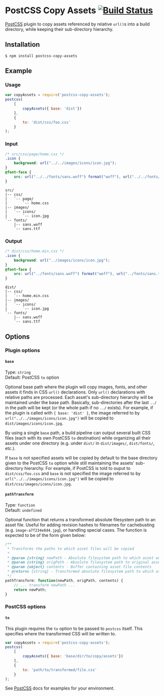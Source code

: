 # PostCSS Copy Assets [![Build Status][ci-img]][ci]

[PostCSS] plugin to copy assets referenced by relative `url()`s into a build directory, while keeping their sub-directory hierarchy.

[PostCSS]: https://github.com/postcss/postcss
[ci-img]:  https://travis-ci.org/shutterstock/postcss-copy-assets.svg
[ci]:      https://travis-ci.org/shutterstock/postcss-copy-assets

## Installation
```shell
$ npm install postcss-copy-assets
```

## Example
### Usage
```js
var copyAssets = require('postcss-copy-assets');
postcss(
    [
        copyAssets({ base: 'dist'})
    ],
    {
        to: 'dist/css/foo.css'
    }
);
```
### Input
```css
/* src/css/page/home.css */
.icon {
    background: url("../../images/icons/icon.jpg");
}
@font-face {
    src: url("../../fonts/sans.woff") format("woff"), url("../../fonts/sans.ttf") format("truetype");
}
```
```
src/
|-- css/
|   `-- page/
|       `-- home.css
|-- images/
|   `-- icons/
|       `-- icon.jpg
`-- fonts/
    |-- sans.woff
    `-- sans.ttf
```

### Output
```css
/* dist/css/home.min.css */
.icon {
    background: url("../images/icons/icon.jpg");
}
@font-face {
    src: url("../fonts/sans.woff") format("woff"), url("../fonts/sans.ttf") format("truetype");
}
```
```
dist/
|-- css/
|   `-- home.min.css
|-- images/
|   `-- icons/
|       `-- icon.jpg
`-- fonts/
    |-- sans.woff
    `-- sans.ttf
```

## Options

### Plugin options

#### `base`
Type: `string`  
Default: PostCSS `to` option

Optional base path where the plugin will copy images, fonts, and other assets it finds in CSS `url()` declarations. Only `url()` declarations with relative paths are processed. Each asset's sub-directory hierarchy will be maintained under the base path. Basically, sub-directories after the last `../` in the path will be kept (or the whole path if no `../` exists). For example, if the plugin is called with `{ base: 'dist' }`, the image referred to by `url("../../images/icons/icon.jpg")` will be copied to `dist/images/icons/icon.jpg`.

By using a single `base` path, a build pipeline can output several built CSS files (each with its own PostCSS `to` destination) while organizing all their assets under one directory (e.g. under `dist/` in `dist/images/`, `dist/fonts/`, etc.).

If `base` is not specified assets will be copied by default to the base directory given to the PostCSS `to` option while still maintaining the assets' sub-directory hierarchy.  For example, if PostCSS is told to ouput to `dist/css/foo.css` and `base` is not specified the image referred to by `url("../../images/icons/icon.jpg")` will be copied to `dist/css/images/icons/icon.jpg`.  

#### `pathTransform`
Type: `function`  
Default: `undefined`

Optional function that returns a transformed absolute filesystem path to an asset file. Useful for adding revision hashes to filenames for cachebusting (e.g. `image-a7f234e8d4.jpg`), or handling special cases. The function is expected to be of the form given below:
```js
/**
 * Transforms the paths to which asset files will be copied
 *
 * @param {string} newPath - Absolute filesystem path to which asset would be copied by default
 * @param {string} origPath - Absolute filesystem path to original asset file
 * @param {object} contents - Buffer containing asset file contents
 * @returns {string} - Transformed absolute filesystem path to which asset will be copied
 */
pathTransform: function(newPath, origPath, contents) {
    // ... transform newPath ...
    return newPath;
}
```

### PostCSS options

#### `to`
This plugin requires the `to` option to be passed to `postcss` itself. This specifies where the transformed CSS will be written to.

```js
var copyAssets = require('postcss-copy-assets');
postcss(
    [
        copyAssets({ base: 'base/dir/to/copy/assets'})
    ],
    {
        to: 'path/to/transformed/file.css'
    }
);
```

See [PostCSS] docs for examples for your environment.
